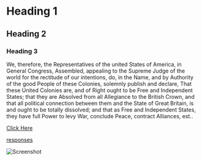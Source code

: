 # Heading 1

## Heading 2

### Heading 3

We, therefore, the Representatives of the united States of America, in General Congress, Assembled, appealing to the Supreme Judge of the world for the rectitude of our intentions, do, in the Name, and by Authority of the good People of these Colonies, solemnly publish and declare, That these United Colonies are, and of Right ought to be Free and Independent States; that they are Absolved from all Allegiance to the British Crown, and that all political connection between them and the State of Great Britain, is and ought to be totally dissolved; and that as Free and Independent States, they have full Power to levy War, conclude Peace, contract Alliances, est..

[Click Here](https://www.youtube.com/results?search_query=space+song)

[responses](./responses.txt)

![Screenshot](./images/W3A2.png)

